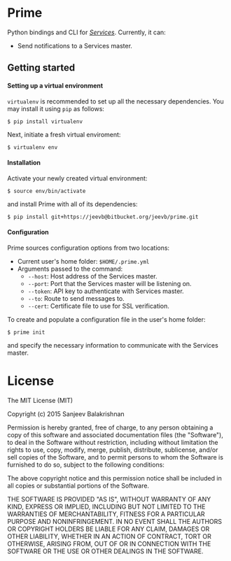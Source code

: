 # Prime

Python bindings and CLI for [*Services*](https://bitbucket.org/jeevb/services). Currently, it can:

- Send notifications to a Services master.

## Getting started

#### Setting up a virtual environment
`virtualenv` is recommended to set up all the necessary dependencies. You may install it using `pip` as follows:
```
$ pip install virtualenv
```

Next, initiate a fresh virtual enviroment:
```
$ virtualenv env
```

#### Installation
Activate your newly created virtual environment:
```
$ source env/bin/activate
```

and install Prime with all of its dependencies:
```
$ pip install git+https://jeevb@bitbucket.org/jeevb/prime.git
```

#### Configuration
Prime sources configuration options from two locations:

- Current user's home folder: `$HOME/.prime.yml`
- Arguments passed to the command:
    - `--host`: Host address of the Services master.
    - `--port`: Port that the Services master will be listening on.
    - `--token`: API key to authenticate with Services master.
    - `--to`: Route to send messages to.
    - `--cert`: Certificate file to use for SSL verification.

To create and populate a configuration file in the user's home folder:
```
$ prime init
```
and specify the necessary information to communicate with the Services master.


# License

The MIT License (MIT)

Copyright (c) 2015 Sanjeev Balakrishnan

Permission is hereby granted, free of charge, to any person obtaining a copy
of this software and associated documentation files (the "Software"), to deal
in the Software without restriction, including without limitation the rights
to use, copy, modify, merge, publish, distribute, sublicense, and/or sell
copies of the Software, and to permit persons to whom the Software is
furnished to do so, subject to the following conditions:

The above copyright notice and this permission notice shall be included in
all copies or substantial portions of the Software.

THE SOFTWARE IS PROVIDED "AS IS", WITHOUT WARRANTY OF ANY KIND, EXPRESS OR
IMPLIED, INCLUDING BUT NOT LIMITED TO THE WARRANTIES OF MERCHANTABILITY,
FITNESS FOR A PARTICULAR PURPOSE AND NONINFRINGEMENT. IN NO EVENT SHALL THE
AUTHORS OR COPYRIGHT HOLDERS BE LIABLE FOR ANY CLAIM, DAMAGES OR OTHER
LIABILITY, WHETHER IN AN ACTION OF CONTRACT, TORT OR OTHERWISE, ARISING FROM,
OUT OF OR IN CONNECTION WITH THE SOFTWARE OR THE USE OR OTHER DEALINGS IN
THE SOFTWARE.
